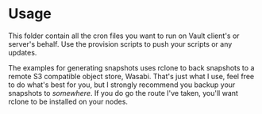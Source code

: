 # Usage
This folder contain all the cron files you want to run on Vault client's or server's behalf.  Use the provision scripts to push your scripts or any updates.

The examples for generating snapshots uses rclone to back snapshots to a remote S3 compatible object store, Wasabi.  That's just what I use, feel free to do what's best for you, but I strongly recommend you backup your snapshots to _somewhere_.  If you do go the route I've taken, you'll want rclone to be installed on your nodes.
